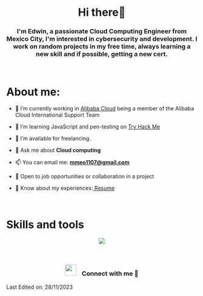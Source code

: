 <h1 align="center">Hi there👋</h1>
<h3 align="center">I'm Edwin, a passionate Cloud Computing Engineer from Mexico City, I'm interested in cybersecurity and development. I work on random projects in my free time, always learning a new skill and if possible, getting a new cert.</h3>
<br />

<h1>About me:</h1>

- 🔭 I’m currently working in <a href="https://us.alibabacloud.com/en" target="blank">Alibaba Cloud</a> being a member of the Alibaba Cloud International Support Team

- 🌱 I’m learning JavaScript and pen-testing on <a href="https://tryhackme.com/p/Absalyon" target="_blank"> Try Hack Me </a>

- 🤝 I’m available for freelancing.

- 💬 Ask me about **Cloud computing**

- 📫 You can email me: **mmeo1107@gmail.com**
  
- 🌟 Open to job opportunities or collaboration in a project

- 📄 Know about my experiences:<a href="https://elfin-caption-c76.notion.site/My-Certifications-111518db1a1442a29426588cc519c97d" target="_blank"> Resume </a>
<br/>


<h1>Skills and tools</h1>
<p align="center">
  <a href="https://skillicons.dev">
    <img src="https://skillicons.dev/icons?i=js,html,css,py,aws,bash,fastapi,git,github,linux,md,neovim,replit,vim,vscode" />
  </a>
</p>
<br />

<h3 align="center" > <img src="https://media.giphy.com/media/iY8CRBdQXODJSCERIr/giphy.gif" width="30" height="30" style="margin-right: 10px;"> Connect with me 🤝 </h3>
  

Last Edited on: 28/11/2023
